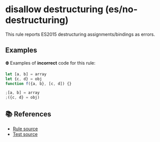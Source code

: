 # disallow destructuring (es/no-destructuring)

This rule reports ES2015 destructuring assignments/bindings as errors.

## Examples

⛔ Examples of **incorrect** code for this rule:

```js
let [a, b] = array
let {c, d} = obj
function f({a, b}, [c, d]) {}

;[a, b] = array
;({c, d} = obj)
```

## 📚 References

- [Rule source](../../lib/rules/no-destructuring.js)
- [Test source](../../tests/lib/rules/no-destructuring.js)
